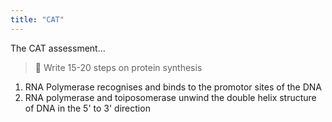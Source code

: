 ```yaml
---
title: "CAT"
---
```


The CAT assessment...
>🌱 Write 15-20 steps on protein synthesis

1. RNA Polymerase recognises and binds to the promotor sites of the DNA
2. RNA polymerase and toiposomerase unwind the double helix structure of DNA in the 5' to 3' direction
